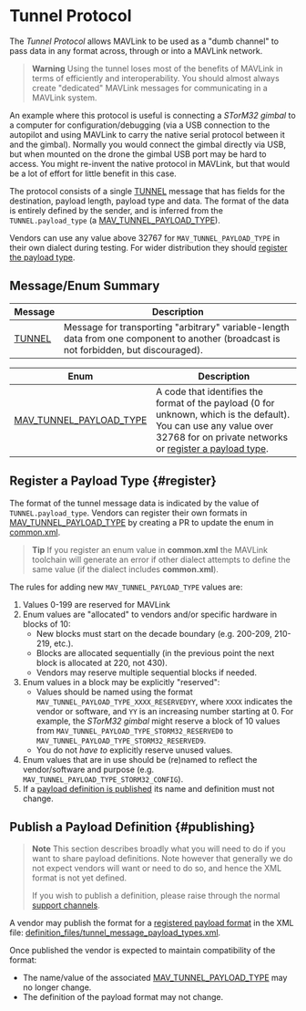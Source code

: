 # Tunnel Protocol

The *Tunnel Protocol* allows MAVLink to be used as a "dumb channel" to pass data in any format across, through or into a MAVLink network.

> **Warning** Using the tunnel loses most of the benefits of MAVLink in terms of efficiently and interoperability.
  You should almost always create "dedicated" MAVLink messages for communicating in a MAVLink system.

An example where this protocol is useful is connecting a *STorM32 gimbal* to a computer for configuration/debugging (via a USB connection to the autopilot and using MAVLink to carry the native serial protocol between it and the gimbal). 
Normally you would connect the gimbal directly via USB, but when mounted on the drone the gimbal USB port may be hard to access.
You might re-invent the native protocol in MAVLink, but that would be a lot of effort for little benefit in this case.

The protocol consists of a single [TUNNEL](#TUNNEL) message that has fields for the destination, payload length, payload type and data.
The format of the data is entirely defined by the sender, and is inferred from the `TUNNEL.payload_type` (a [MAV_TUNNEL_PAYLOAD_TYPE](#MAV_TUNNEL_PAYLOAD_TYPE)).

Vendors can use any value above 32767 for `MAV_TUNNEL_PAYLOAD_TYPE` in their own dialect during testing.
For wider distribution they should [register the payload type](#register).

## Message/Enum Summary

Message | Description
-- | --
<span id="TUNNEL"></span>[TUNNEL](../messages/common.md#TUNNEL) | Message for transporting "arbitrary" variable-length data from one component to another (broadcast is not forbidden, but discouraged).

Enum | Description
-- | --
<span id="MAV_TUNNEL_PAYLOAD_TYPE"></span>[MAV_TUNNEL_PAYLOAD_TYPE](../messages/common.md#MAV_TUNNEL_PAYLOAD_TYPE) | A code that identifies the format of the payload (0 for unknown, which is the default). You can use any value over 32768 for on private networks or [register a payload type](#register).


## Register a Payload Type {#register}

The format of the tunnel message data is indicated by the value of `TUNNEL.payload_type`.
Vendors can register their own formats in [MAV_TUNNEL_PAYLOAD_TYPE](#MAV_TUNNEL_PAYLOAD_TYPE) by creating a PR to update the enum in [common.xml](https://github.com/mavlink/mavlink/blob/master/message_definitions/v1.0/common.xml).

> **Tip** If you register an enum value in **common.xml** the MAVLink toolchain will generate an error if other dialect attempts to define the same value (if the dialect includes **common.xml**).

The rules for adding new `MAV_TUNNEL_PAYLOAD_TYPE` values are:
1. Values 0-199 are reserved for MAVLink
1. Enum values are "allocated" to vendors and/or specific hardware in blocks of 10:
   - New blocks must start on the decade boundary (e.g. 200-209, 210-219, etc.).
   - Blocks are allocated sequentially (in the previous point the next block is allocated at 220, not 430).
   - Vendors may reserve multiple sequential blocks if needed.
1. Enum values in a block may be explicitly "reserved":
   - Values should be named using the format `MAV_TUNNEL_PAYLOAD_TYPE_XXXX_RESERVEDYY`, where `XXXX` indicates the vendor or software, and `YY` is an increasing number starting at 0.
     For example, the *STorM32 gimbal* might reserve a block of 10 values from `MAV_TUNNEL_PAYLOAD_TYPE_STORM32_RESERVED0` to `MAV_TUNNEL_PAYLOAD_TYPE_STORM32_RESERVED9`.
   - You do not *have to* explicitly reserve unused values.
1. Enum values that are in use should be (re)named to reflect the vendor/software and purpose (e.g. `MAV_TUNNEL_PAYLOAD_TYPE_STORM32_CONFIG`).
1. If a [payload definition is published](#publishing) its name and definition must not change.


## Publish a Payload Definition {#publishing}

> **Note** This section describes broadly what you will need to do if you want to share payload definitions.
>  Note however that generally we do not expect vendors will want or need to do so, and hence the XML format is not yet defined.
>  
>  If you wish to publish a definition, please raise through the normal [support channels](../about/support.md).

A vendor may publish the format for a [registered payload format](#register) in the XML file: [definition_files/tunnel_message_payload_types.xml](https://github.com/mavlink/mavlink/definition_files/tunnel_message_payload_types.xml).

Once published the vendor is expected to maintain compatibility of the format:
- The name/value of the associated [MAV_TUNNEL_PAYLOAD_TYPE](#MAV_TUNNEL_PAYLOAD_TYPE) may no longer change.
- The definition of the payload format may not change.
